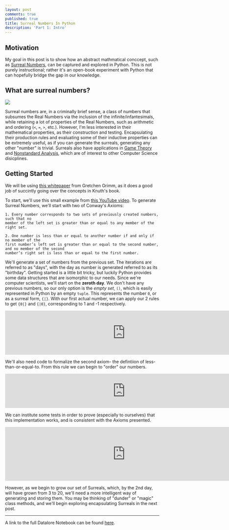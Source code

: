 ```yaml
---
layout: post
comments: true
published: true
title: Surreal Numbers In Python
description: 'Part 1: Intro'
---
```

## Motivation

My goal in this post is to show how an abstract mathmatical conccept, such as [Surreal Numbers](https://en.wikipedia.org/wiki/Surreal_number), can be captured and explored in Python. This is not purely instructional; rather it's an open-book experiment with Python that can hopefully bridge the gap in our knowledge.

## What are surreal numbers?

![]({{site.baseurl}}/https://upload.wikimedia.org/wikipedia/commons/thumb/4/49/Surreal_number_tree.svg/800px-Surreal_number_tree.svg.png)

Surreal numbers are, in a criminally brief sense, a class of numbers that subsumes the Real Numbers via the inclusion of the infinite/infantesimals, while retaining a lot of properties of the Real Numbers, such as arithmetic and ordering (`<`, `=`, `>`, etc.). However, I'm less interested in their mathematical properties, as their construction and testing. Encapsulating their production rules and evaluating some of their inductive properties can be extremely useful, as if you can generate the surreals, generating any other "number" is trivial. Surreals also have applications in [Game Theory](https://en.wikipedia.org/wiki/Combinatorial_game_theory) and [Nonstandard Analysis](https://en.wikipedia.org/wiki/Nonstandard_analysis), which are of interest to other Computer Science disicplines. 

## Getting Started


We will be using [this whitepaper](https://www.whitman.edu/documents/Academics/Mathematics/Grimm.pdf) from Gretchen Grimm, as it does a good job of succintly going over the concepts in Knuth's book.

To start, we'll use this small example from [this YouTube video](https://www.youtube.com/watch?v=OWnm79mEiCY). To generate Surreal Numbers, we'll start with two of Conway's Axioms:

```
1. Every number corresponds to two sets of previously created numbers, such that no
member of the left set is greater than or equal to any member of the right set.
```

```
2. One number is less than or equal to another number if and only if no member of the
first number’s left set is greater than or equal to the second number, and no member of the second
number’s right set is less than or equal to the first number.
```

We'll generate a set of numbers from the previous set. The iterations are referred to as "days", with the day as number is generated referred to as its "birthday". Getting started is a little bit tricky, but luckily Python provides some data structures that are isomorphic to our needs. Since we're computer scientists, we'll start on the **zeroth day**. We don't have any previous numbers, so our only option is the *empty set*, `()`, which is easily represented in Python by an empty `tuple`. This represents the number `0`, or as a surreal form, `{|}`. With our first actual number, we can apply our 2 rules to get `{0|}` and `{|0}`, corresponding to 1 and -1 respectively. 

<iframe width="784" height="144" src="https://datalore.jetbrains.com/view/embed/y0irTQxpwjtJraOPVB5Kuf/0?height=144" frameborder="0"></iframe>

We'll also need code to formalize the second axiom- the defintiion of less-than-or-equal-to. From this rule we can begin to "order" our numbers.

<iframe width="784" height="112" src="https://datalore.jetbrains.com/view/embed/y0irTQxpwjtJraOPVB5Kuf/1?height=112" frameborder="0"></iframe>

We can institute some tests in order to prove (especially to ourselves) that this implementation works, and is consistent with the Axioms presented.

<iframe width="784" height="176" src="https://datalore.jetbrains.com/view/embed/y0irTQxpwjtJraOPVB5Kuf/2?height=176" frameborder="0"></iframe>

However, as we begin to grow our set of Surreals, which, by the 2nd day, will have grown from 3 to 20, we'll need a more intelligent way of generating and storing them. You may be thinking of "dunder" or "magic" class methods, and we'll begin exploring encapsulating Surreals in the next post.

---

A link to the full Datalore Notebook can be found [here](https://datalore.jetbrains.com/view/notebook/y0irTQxpwjtJraOPVB5Kuf).
